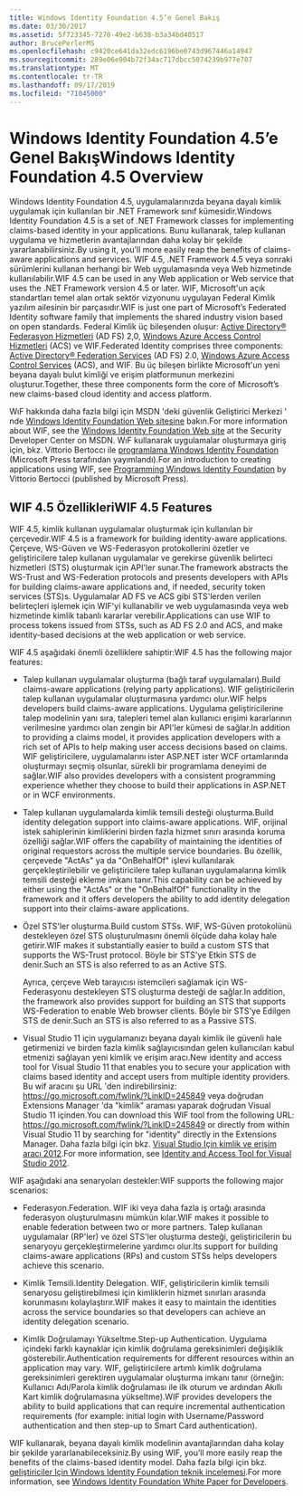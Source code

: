 ```yaml
---
title: Windows Identity Foundation 4.5’e Genel Bakış
ms.date: 03/30/2017
ms.assetid: 5f723345-7270-49e2-b638-b3a34bd40517
author: BrucePerlerMS
ms.openlocfilehash: c9420ce641da32edc6196be0743d967446a14947
ms.sourcegitcommit: 289e06e904b72f34ac717dbcc5074239b977e707
ms.translationtype: MT
ms.contentlocale: tr-TR
ms.lasthandoff: 09/17/2019
ms.locfileid: "71045000"
---
```

# <a name="windows-identity-foundation-45-overview"></a><span data-ttu-id="eb46a-102">Windows Identity Foundation 4.5’e Genel Bakış</span><span class="sxs-lookup"><span data-stu-id="eb46a-102">Windows Identity Foundation 4.5 Overview</span></span>
<span data-ttu-id="eb46a-103">Windows Identity Foundation 4.5, uygulamalarınızda beyana dayalı kimlik uygulamak için kullanılan bir .NET Framework sınıf kümesidir.</span><span class="sxs-lookup"><span data-stu-id="eb46a-103">Windows Identity Foundation 4.5 is a set of .NET Framework classes for implementing claims-based identity in your applications.</span></span> <span data-ttu-id="eb46a-104">Bunu kullanarak, talep kullanan uygulama ve hizmetlerin avantajlarından daha kolay bir şekilde yararlanabilirsiniz.</span><span class="sxs-lookup"><span data-stu-id="eb46a-104">By using it, you’ll more easily reap the benefits of claims-aware applications and services.</span></span> <span data-ttu-id="eb46a-105">WIF 4.5, .NET Framework 4.5 veya sonraki sürümlerini kullanan herhangi bir Web uygulamasında veya Web hizmetinde kullanılabilir.</span><span class="sxs-lookup"><span data-stu-id="eb46a-105">WIF 4.5 can be used in any Web application or Web service that uses the .NET Framework version 4.5 or later.</span></span> <span data-ttu-id="eb46a-106">WIF, Microsoft'un açık standartları temel alan ortak sektör vizyonunu uygulayan Federal Kimlik yazılım ailesinin bir parçasıdır.</span><span class="sxs-lookup"><span data-stu-id="eb46a-106">WIF is just one part of Microsoft’s Federated Identity software family that implements the shared industry vision based on open standards.</span></span> <span data-ttu-id="eb46a-107">Federal Kimlik üç bileşenden oluşur: [Active Directory® Federasyon Hizmetleri](https://go.microsoft.com/fwlink/?LinkID=247516) (AD FS) 2,0, [Windows Azure Access Control Hizmetleri](https://go.microsoft.com/fwlink/?LinkID=247517) (ACS) ve WIF.</span><span class="sxs-lookup"><span data-stu-id="eb46a-107">Federated Identity comprises three components: [Active Directory® Federation Services](https://go.microsoft.com/fwlink/?LinkID=247516) (AD FS) 2.0, [Windows Azure Access Control Services](https://go.microsoft.com/fwlink/?LinkID=247517) (ACS), and WIF.</span></span> <span data-ttu-id="eb46a-108">Bu üç bileşen birlikte Microsoft'un yeni beyana dayalı bulut kimliği ve erişim platformunun merkezini oluşturur.</span><span class="sxs-lookup"><span data-stu-id="eb46a-108">Together, these three components form the core of Microsoft’s new claims-based cloud identity and access platform.</span></span>  
  
 <span data-ttu-id="eb46a-109">WıF hakkında daha fazla bilgi için MSDN 'deki güvenlik Geliştirici Merkezi ' nde [Windows Identity Foundation Web sitesine](https://go.microsoft.com/fwlink/?LinkId=149009) bakın.</span><span class="sxs-lookup"><span data-stu-id="eb46a-109">For more information about WIF, see the [Windows Identity Foundation Web site](https://go.microsoft.com/fwlink/?LinkId=149009) at the Security Developer Center on MSDN.</span></span> <span data-ttu-id="eb46a-110">WıF kullanarak uygulamalar oluşturmaya giriş için, bkz. Vittorio Bertoccı ile [programlama Windows Identity Foundation](https://www.microsoftpressstore.com/store/programming-windows-identity-foundation-9780735627185) (Microsoft Press tarafından yayımlandı).</span><span class="sxs-lookup"><span data-stu-id="eb46a-110">For an introduction to creating applications using WIF, see [Programming Windows Identity Foundation](https://www.microsoftpressstore.com/store/programming-windows-identity-foundation-9780735627185) by Vittorio Bertocci (published by Microsoft Press).</span></span>  
  
## <a name="wif-45-features"></a><span data-ttu-id="eb46a-111">WIF 4.5 Özellikleri</span><span class="sxs-lookup"><span data-stu-id="eb46a-111">WIF 4.5 Features</span></span>  
 <span data-ttu-id="eb46a-112">WIF 4.5, kimlik kullanan uygulamalar oluşturmak için kullanılan bir çerçevedir.</span><span class="sxs-lookup"><span data-stu-id="eb46a-112">WIF 4.5 is a framework for building identity-aware applications.</span></span> <span data-ttu-id="eb46a-113">Çerçeve, WS-Güven ve WS-Federasyon protokollerini özetler ve geliştiricilere talep kullanan uygulamalar ve gerekirse güvenlik belirteci hizmetleri (STS) oluşturmak için API'ler sunar.</span><span class="sxs-lookup"><span data-stu-id="eb46a-113">The framework abstracts the WS-Trust and WS-Federation protocols and presents developers with APIs for building claims-aware applications and, if needed, security token services (STS)s.</span></span> <span data-ttu-id="eb46a-114">Uygulamalar AD FS ve ACS gibi STS'lerden verilen belirteçleri işlemek için WIF'yi kullanabilir ve web uygulamasında veya web hizmetinde kimlik tabanlı kararlar verebilir.</span><span class="sxs-lookup"><span data-stu-id="eb46a-114">Applications can use WIF to process tokens issued from STSs, such as AD FS 2.0 and ACS, and make identity-based decisions at the web application or web service.</span></span>  
  
 <span data-ttu-id="eb46a-115">WIF 4.5 aşağıdaki önemli özelliklere sahiptir:</span><span class="sxs-lookup"><span data-stu-id="eb46a-115">WIF 4.5 has the following major features:</span></span>  
  
- <span data-ttu-id="eb46a-116">Talep kullanan uygulamalar oluşturma (bağlı taraf uygulamaları).</span><span class="sxs-lookup"><span data-stu-id="eb46a-116">Build claims-aware applications (relying party applications).</span></span> <span data-ttu-id="eb46a-117">WIF geliştiricilerin talep kullanan uygulamalar oluşturmasına yardımcı olur.</span><span class="sxs-lookup"><span data-stu-id="eb46a-117">WIF helps developers build claims-aware applications.</span></span> <span data-ttu-id="eb46a-118">Uygulama geliştiricilerine talep modelinin yanı sıra, talepleri temel alan kullanıcı erişimi kararlarının verilmesine yardımcı olan zengin bir API'ler kümesi de sağlar.</span><span class="sxs-lookup"><span data-stu-id="eb46a-118">In addition to providing a claims model, it provides application developers with a rich set of APIs to help making user access decisions based on claims.</span></span>  <span data-ttu-id="eb46a-119">WIF geliştiricilere, uygulamalarını ister ASP.NET ister WCF ortamlarında oluşturmayı seçmiş olsunlar, sürekli bir programlama deneyimi de sağlar.</span><span class="sxs-lookup"><span data-stu-id="eb46a-119">WIF also provides developers with a consistent programming experience whether they choose to build their applications in ASP.NET or in WCF environments.</span></span>  
  
- <span data-ttu-id="eb46a-120">Talep kullanan uygulamalarda kimlik temsili desteği oluşturma.</span><span class="sxs-lookup"><span data-stu-id="eb46a-120">Build identity delegation support into claims-aware applications.</span></span>  <span data-ttu-id="eb46a-121">WIF, orijinal istek sahiplerinin kimliklerini birden fazla hizmet sınırı arasında koruma özelliği sağlar.</span><span class="sxs-lookup"><span data-stu-id="eb46a-121">WIF offers the capability of maintaining the identities of original requestors across the multiple service boundaries.</span></span> <span data-ttu-id="eb46a-122">Bu özellik, çerçevede "ActAs" ya da "OnBehalfOf" işlevi kullanılarak gerçekleştirilebilir ve geliştiricilere talep kullanan uygulamalarına kimlik temsili desteği ekleme imkanı tanır.</span><span class="sxs-lookup"><span data-stu-id="eb46a-122">This capability can be achieved by either using the "ActAs" or the "OnBehalfOf" functionality in the framework and it offers developers the ability to add identity delegation support into their claims-aware applications.</span></span>  
  
- <span data-ttu-id="eb46a-123">Özel STS'ler oluşturma.</span><span class="sxs-lookup"><span data-stu-id="eb46a-123">Build custom STSs.</span></span>  <span data-ttu-id="eb46a-124">WIF, WS-Güven protokolünü destekleyen özel STS oluşturulmasını önemli ölçüde daha kolay hale getirir.</span><span class="sxs-lookup"><span data-stu-id="eb46a-124">WIF makes it substantially easier to build a custom STS that supports the WS-Trust protocol.</span></span> <span data-ttu-id="eb46a-125">Böyle bir STS'ye Etkin STS de denir.</span><span class="sxs-lookup"><span data-stu-id="eb46a-125">Such an STS is also referred to as an Active STS.</span></span>  
  
     <span data-ttu-id="eb46a-126">Ayrıca, çerçeve Web tarayıcısı istemcileri sağlamak için WS-Federasyonu destekleyen STS oluşturma desteği de sağlar.</span><span class="sxs-lookup"><span data-stu-id="eb46a-126">In addition, the framework also provides support for building an STS that supports WS-Federation to enable Web browser clients.</span></span> <span data-ttu-id="eb46a-127">Böyle bir STS'ye Edilgen STS de denir.</span><span class="sxs-lookup"><span data-stu-id="eb46a-127">Such an STS is also referred to as a Passive STS.</span></span>  
  
- <span data-ttu-id="eb46a-128">Visual Studio 11 için uygulamanızı beyana dayalı kimlik ile güvenli hale getirmenizi ve birden fazla kimlik sağlayıcısından gelen kullanıcıları kabul etmenizi sağlayan yeni kimlik ve erişim aracı.</span><span class="sxs-lookup"><span data-stu-id="eb46a-128">New identity and access tool for Visual Studio 11 that enables you to secure your application with claims based identity and accept users from multiple identity providers.</span></span> <span data-ttu-id="eb46a-129">Bu wif aracını şu URL 'den indirebilirsiniz: <https://go.microsoft.com/fwlink/?LinkID=245849> veya doğrudan Extensions Manager 'da "kimlik" araması yaparak doğrudan Visual Studio 11 içinden.</span><span class="sxs-lookup"><span data-stu-id="eb46a-129">You can download this WIF tool from the following URL: <https://go.microsoft.com/fwlink/?LinkID=245849> or directly from within Visual Studio 11 by searching for "identity" directly in the Extensions Manager.</span></span> <span data-ttu-id="eb46a-130">Daha fazla bilgi için bkz. [Visual Studio Için kimlik ve erişim aracı 2012](identity-and-access-tool-for-vs.md).</span><span class="sxs-lookup"><span data-stu-id="eb46a-130">For more information, see [Identity and Access Tool for Visual Studio 2012](identity-and-access-tool-for-vs.md).</span></span>  
  
 <span data-ttu-id="eb46a-131">WIF aşağıdaki ana senaryoları destekler:</span><span class="sxs-lookup"><span data-stu-id="eb46a-131">WIF supports the following major scenarios:</span></span>  
  
- <span data-ttu-id="eb46a-132">Federasyon.</span><span class="sxs-lookup"><span data-stu-id="eb46a-132">Federation.</span></span>  <span data-ttu-id="eb46a-133">WIF iki veya daha fazla iş ortağı arasında federasyon oluşturulmasını mümkün kılar.</span><span class="sxs-lookup"><span data-stu-id="eb46a-133">WIF makes it possible to enable federation between two or more partners.</span></span> <span data-ttu-id="eb46a-134">Talep kullanan uygulamalar (RP'ler) ve özel STS'ler oluşturma desteği, geliştiricilerin bu senaryoyu gerçekleştirmelerine yardımcı olur.</span><span class="sxs-lookup"><span data-stu-id="eb46a-134">Its support for building claims-aware applications (RPs) and custom STSs helps developers achieve this scenario.</span></span>  
  
- <span data-ttu-id="eb46a-135">Kimlik Temsili.</span><span class="sxs-lookup"><span data-stu-id="eb46a-135">Identity Delegation.</span></span>  <span data-ttu-id="eb46a-136">WIF, geliştiricilerin kimlik temsili senaryosu geliştirebilmesi için kimliklerin hizmet sınırları arasında korunmasını kolaylaştırır.</span><span class="sxs-lookup"><span data-stu-id="eb46a-136">WIF makes it easy to maintain the identities across the service boundaries so that developers can achieve an identity delegation scenario.</span></span>  
  
- <span data-ttu-id="eb46a-137">Kimlik Doğrulamayı Yükseltme.</span><span class="sxs-lookup"><span data-stu-id="eb46a-137">Step-up Authentication.</span></span> <span data-ttu-id="eb46a-138">Uygulama içindeki farklı kaynaklar için kimlik doğrulama gereksinimleri değişiklik gösterebilir.</span><span class="sxs-lookup"><span data-stu-id="eb46a-138">Authentication requirements for different resources within an application may vary.</span></span> <span data-ttu-id="eb46a-139">WIF, geliştiricilere artımlı kimlik doğrulama gereksinimleri gerektiren uygulamalar oluşturma imkanı tanır (örneğin: Kullanıcı Adı/Parola kimlik doğrulaması ile ilk oturum ve ardından Akıllı Kart kimlik doğrulamasına yükseltme).</span><span class="sxs-lookup"><span data-stu-id="eb46a-139">WIF provides developers the ability to build applications that can require incremental authentication requirements (for example: initial login with Username/Password authentication and then step-up to Smart Card authentication).</span></span>  
  
 <span data-ttu-id="eb46a-140">WIF kullanarak, beyana dayalı kimlik modelinin avantajlarından daha kolay bir şekilde yararlanabileceksiniz.</span><span class="sxs-lookup"><span data-stu-id="eb46a-140">By using WIF, you’ll more easily reap the benefits of the claims-based identity model.</span></span> <span data-ttu-id="eb46a-141">Daha fazla bilgi için bkz. [geliştiriciler Için Windows Identity Foundation teknik incelemesi](https://download.microsoft.com/download/7/d/0/7d0b5166-6a8a-418a-addd-95ee9b046994/windowsidentityfoundationwhitepaperfordevelopers-rtw.pdf).</span><span class="sxs-lookup"><span data-stu-id="eb46a-141">For more information, see [Windows Identity Foundation White Paper for Developers](https://download.microsoft.com/download/7/d/0/7d0b5166-6a8a-418a-addd-95ee9b046994/windowsidentityfoundationwhitepaperfordevelopers-rtw.pdf).</span></span>
